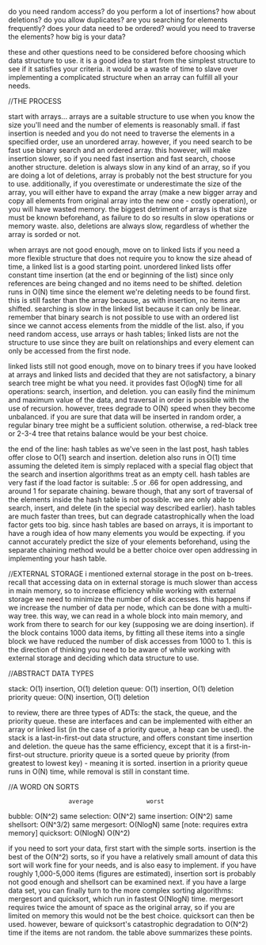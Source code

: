 do you need random access?
do you perform a lot of insertions? how about deletions?
do you allow duplicates?
are you searching for elements frequently?
does your data need to be ordered?
would you need to traverse the elements?
how big is your data?

these and other questions need to be considered before choosing which data structure to use. it is a good idea to start from the simplest structure to see if it satisfies your criteria. it would be a waste of time to slave over implementing a complicated structure when an array can fulfill all your needs.

//THE PROCESS


start with arrays...
arrays are a suitable structure to use when you know the size you'll need and the number of elements is reasonably small. if fast insertion is needed and you do not need to traverse the elements in a specified order, use an unordered array. however, if you need search to be fast use binary search and an ordered array. this however, will make insertion slower, so if you need fast insertion and fast search, choose another structure. deletion is always slow in any kind of an array, so if you are doing a lot of deletions, array is probably not the best structure for you to use. additionally, if you overestimate or underestimate the size of the array, you will either have to expand the array (make a new bigger array and copy all elements from original array into the new one - costly operation), or you will have wasted memory. the biggest detriment of arrays is that size must be known beforehand, as failure to do so results in slow operations or memory waste. also, deletions are always slow, regardless of whether the array is sorded or not.

when arrays are not good enough, move on to linked lists
if you need a more flexible structure that does not require you to know the size ahead of time, a linked list is a good starting point. unordered linked lists offer constant time insertion (at the end or beginning of the list) since only references are being changed and no items need to be shifted. deletion runs in O(N) time since the element we're deleting needs to be found first. this is still faster than the array because, as with insertion, no items are shifted. searching is slow in the linked list because it can only be linear. remember that binary search is not possible to use with an ordered list since we cannot access elements from the middle of the list. also, if you need random access, use arrays or hash tables; linked lists are not the structure to use since they are built on relationships and every element can only be accessed from the first node.

linked lists still not good enough, move on to binary trees
if you have looked at arrays and linked lists and decided that they are not satisfactory, a binary search tree might be what you need. it provides fast O(logN) time for all operations: search, insertion, and deletion. you can easily find the minimum and maximum value of the data, and traversal in order is possible with the use of recursion. however, trees degrade to O(N) speed when they become unbalanced. if you are sure that data will be inserted in random order, a regular binary tree might be a sufficient solution. otherwise, a red-black tree or 2-3-4 tree that retains balance would be your best choice.

the end of the line: hash tables
as we've seen in the last post, hash tables offer close to O(1) search and insertion. deletion also runs in O(1) time assuming the deleted item is simply replaced with a special flag object that the search and insertion algorithms treat as an empty cell. hash tables are very fast if the load factor is suitable: .5 or .66 for open addressing, and around 1 for separate chaining. beware though, that any sort of traversal of the elements inside the hash table is not possible. we are only able to search, insert, and delete (in the special way described earlier). hash tables are much faster than trees, but can degrade catastrophically when the load factor gets too big. since hash tables are based on arrays, it is important to have a rough idea of how many elements you would be expecting. if you cannot accurately predict the size of your elements beforehand, using the separate chaining method would be a better choice over open addressing in implementing your hash table.

//EXTERNAL STORAGE
i mentioned external storage in the post on b-trees. recall that accessing data on in external storage is much slower than access in main memory, so to increase efficiency while working with external storage we need to minimize the number of disk accesses. this happens if we increase the number of data per node, which can be done with a multi-way tree. this way, we can read in a whole block into main memory, and work from there to search for our key (supposing we are doing insertion). if the block contains 1000 data items, by fitting all these items into a single block we have reduced the number of disk accesses from 1000 to 1. this is the direction of thinking you need to be aware of while working with external storage and deciding which data structure to use.

//ABSTRACT DATA TYPES

stack:                       O(1) insertion, O(1) deletion
queue:                     O(1) insertion, O(1) deletion
priority queue:        O(N) insertion, O(1) deletion

to review, there are three types of ADTs: the stack, the queue, and the priority queue. these are interfaces and can be implemented with either an array or linked list (in the case of a priority queue, a heap can be used). the stack is a last-in-first-out data structure, and offers constant time insertion and deletion. the queue has the same efficiency, except that it is a first-in-first-out structure. priority queue is a sorted queue by priority (from greatest to lowest key) - meaning it is sorted. insertion in a priority queue runs in O(N) time, while removal is still in constant time.

//A WORD ON SORTS

                     average               worst
bubble:         O(N^2)                same
selection:      O(N^2)                same
insertion:      O(N^2)                same
shellsort:       O(N^3/2)             same
mergesort:    O(NlogN)            same                [note: requires extra memory]
quicksort:     O(NlogN)           O(N^2) 

if you need to sort your data, first start with the simple sorts. insertion is the best of the O(N^2) sorts, so if you have a relatively small amount of data this sort will work fine for your needs, and is also easy to implement. if you have roughly 1,000-5,000 items (figures are estimated), insertion sort is probably not good enough and shellsort can be examined next. if you have a large data set, you can finally turn to the more complex sorting algorithms: mergesort and quicksort, which run in fastest O(NlogN) time. mergesort requires twice the amount of space as the original array, so if you are limited on memory this would not be the best choice. quicksort can then be used. however, beware of quicksort's catastrophic degradation to O(N^2) time if the items are not random. the table above summarizes these points.
